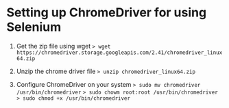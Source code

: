 # Setting up ChromeDriver for using Selenium
1. Get the zip file using wget
` > wget https://chromedriver.storage.googleapis.com/2.41/chromedriver_linux64.zip `

2. Unzip the chrome driver file
` > unzip chromedriver_linux64.zip `

3. Configure ChromeDriver on your system
` > sudo mv chromedriver /usr/bin/chromedriver `
` > sudo chowm root:root /usr/bin/chromedriver `
` > sudo chmod +x /usr/bin/chromedriver `
